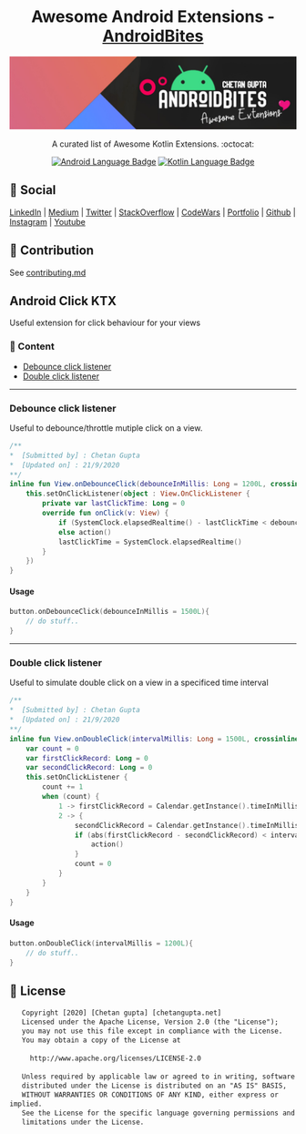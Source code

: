 <h1 align="center">Awesome Android Extensions - <a href="https://chetangupta.net" target="_blank">AndroidBites</a>
</h1>

![awesome-android-extension-androidbites](./../androidbites_awesome_extension_banner.jpg)

<p align="center">
    A curated list of Awesome Kotlin Extensions. :octocat:
</p>

<p align="center">
  <a href="#"><img alt="Android Language Badge" src="https://badgen.net/badge/OS/Android?icon=https://raw.githubusercontent.com/androiddevnotes/awesome-android-kotlin-apps/master/assets/android.svg&color=3ddc84"/></a>
  <a href="#"><img alt="Kotlin Language Badge" src="https://badgen.net/badge/language/Kotlin?icon=https://raw.githubusercontent.com/androiddevnotes/awesome-android-kotlin-apps/master/assets/kotlin.svg&color=f18e33"/></a>
</p>

## :eyes: Social
[LinkedIn](https://bit.ly/ch8n-linkdIn) | 
[Medium](https://bit.ly/ch8n-medium) | 
[Twitter](https://bit.ly/ch8n-twitter) | 
[StackOverflow](https://bit.ly/ch8n-stackOflow) | 
[CodeWars](https://bit.ly/ch8n-codewar) |
[Portfolio](https://bit.ly/ch8n-home) |
[Github](https://bit.ly/ch8n-git) |
[Instagram](https://bit.ly/ch8n-insta) |
[Youtube](https://bit.ly/ch8n-youtube) 


## :memo: Contribution
See [contributing.md](contribution.md)

## Android Click KTX
Useful extension for click behaviour for your views

### :book: Content
* [Debounce click listener](#debounce)
* [Double click listener](#double)

---

### <a name="debounce"/> Debounce click listener
Useful to debounce/throttle mutiple click on a view.
```kotlin
/**
*  [Submitted by] : Chetan Gupta 
*  [Updated on] : 21/9/2020
**/
inline fun View.onDebounceClick(debounceInMillis: Long = 1200L, crossinline action: () -> Unit) {
    this.setOnClickListener(object : View.OnClickListener {
        private var lastClickTime: Long = 0
        override fun onClick(v: View) {
            if (SystemClock.elapsedRealtime() - lastClickTime < debounceTime) return
            else action()
            lastClickTime = SystemClock.elapsedRealtime()
        }
    })
}
```
#### Usage
```kotlin
button.onDebounceClick(debounceInMillis = 1500L){
    // do stuff..
}
```
---

### <a name="double"/> Double click listener
Useful to simulate double click on a view in a specificed time interval
```kotlin
/**
*  [Submitted by] : Chetan Gupta 
*  [Updated on] : 21/9/2020
**/
inline fun View.onDoubleClick(intervalMillis: Long = 1500L, crossinline action: () -> Unit) {
    var count = 0
    var firstClickRecord: Long = 0
    var secondClickRecord: Long = 0
    this.setOnClickListener {
        count += 1
        when (count) {
            1 -> firstClickRecord = Calendar.getInstance().timeInMillis
            2 -> {
                secondClickRecord = Calendar.getInstance().timeInMillis
                if (abs(firstClickRecord - secondClickRecord) < interval) {
                    action()
                }
                count = 0
            }
        }
    }
}

```
#### Usage
```kotlin
button.onDoubleClick(intervalMillis = 1200L){
    // do stuff..
}
```

## :cop: License
```
   Copyright [2020] [Chetan gupta] [chetangupta.net]
   Licensed under the Apache License, Version 2.0 (the "License");
   you may not use this file except in compliance with the License.
   You may obtain a copy of the License at

     http://www.apache.org/licenses/LICENSE-2.0

   Unless required by applicable law or agreed to in writing, software
   distributed under the License is distributed on an "AS IS" BASIS,
   WITHOUT WARRANTIES OR CONDITIONS OF ANY KIND, either express or implied.
   See the License for the specific language governing permissions and
   limitations under the License.

 ```


